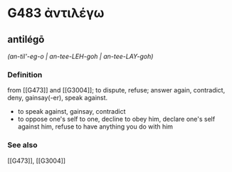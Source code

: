 # G483 ἀντιλέγω

## antilégō

_(an-til'-eg-o | an-tee-LEH-goh | an-tee-LAY-goh)_

### Definition

from [[G473]] and [[G3004]]; to dispute, refuse; answer again, contradict, deny, gainsay(-er), speak against.

- to speak against, gainsay, contradict
- to oppose one's self to one, decline to obey him, declare one's self against him, refuse to have anything you do with him

### See also

[[G473]], [[G3004]]

